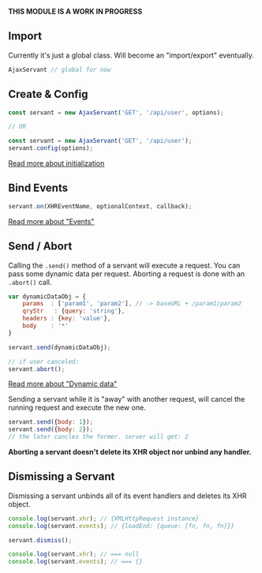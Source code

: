 **THIS MODULE IS A WORK IN PROGRESS**

Import
------
Currently it's just a global class. Will become an "import/export" eventually.
```js
AjaxServant // global for now
```




Create & Config
---------------
```js
const servant = new AjaxServant('GET', '/api/user', options);

// OR

const servant = new AjaxServant('GET', '/api/user');
servant.config(options);
```

[Read more about initialization](./init.md)




Bind Events
-----------
```js
servant.on(XHREventName, optionalContext, callback);
```
[Read more about "Events"](./events.md)




Send / Abort
------------
Calling the `.send()` method of a servant will execute a request. You can pass some dynamic data per request.
Aborting a request is done with an `.abort()` call.
```js
var dynamicDataObj = {
	params  : ['param1', 'param2'], // -> baseURL + /param1/param2
	qryStr   : {query: 'string'},
	headers : {key: 'value'},
	body    : '*'
}

servant.send(dynamicDataObj);

// if user canceled:
servant.abort();
```
[Read more about "Dynamic data"](./dynamic-data.md)

Sending a servant while it is "away" with another request, will cancel the running request and execute the new one.
```js
servant.send({body: 1});
servant.send({body: 2});
// the later cancles the former. server will get: 2
```
**Aborting a servant doesn't delete its XHR object nor unbind any handler.**




Dismissing a Servant
--------------------
Dismissing a servant unbinds all of its event handlers and deletes its XHR object.
```js
console.log(servant.xhr); // {XMLHttpRequest instance}
console.log(servant.events); // {loadEnd: {queue: [fn, fn, fn]}}

servant.dismiss();

console.log(servant.xhr); // === null
console.log(servant.events); // === {}
```
